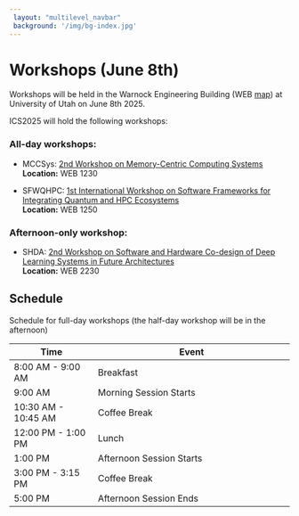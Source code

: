 ```yaml
---
 layout: "multilevel_navbar"
 background: '/img/bg-index.jpg'
---
```


# Workshops (June 8th)
Workshops will be held in the Warnock Engineering Building (WEB  [map](https://maps.app.goo.gl/pY9ZMeGLjrN1daJm9)) at University of Utah on June 8th 2025.

ICS2025 will hold the following workshops:
### All-day workshops:
* MCCSys: [2nd Workshop on Memory-Centric Computing Systems](https://events.safari.ethz.ch/ics25-MCCSys/doku.php?id=start) <br>
**Location:**
WEB 1230

* SFWQHPC: [1st International Workshop on Software Frameworks for Integrating Quantum and HPC Ecosystems](https://sfwqhe.github.io/sfwqhpc/)<br>
**Location:**
WEB 1250

### Afternoon-only workshop:
* SHDA: [2nd Workshop on Software and Hardware Co-design of Deep Learning Systems in Future Architectures](https://shda-workshop.github.io/)<br>
**Location:**
WEB 2230


## Schedule
Schedule for full-day workshops (the half-day workshop will be in the afternoon)
<div class="container">
  <div class="row justify-content-center">
    <div class="col-md-10">
      <table class="table table-bordered table-striped">
        <thead class="table-dark">
          <tr>
            <th scope="col" style="width: 30%;">Time</th>
            <th scope="col" style="width: 70%;">Event</th>
          </tr>
        </thead>
        <tbody>
          <tr>
            <td>8:00 AM - 9:00 AM</td>
            <td>Breakfast</td>
          </tr>
          <tr>
            <td>9:00 AM</td>
            <td>Morning Session Starts</td>
          </tr>
          <tr>
            <td>10:30 AM - 10:45 AM</td>
            <td>Coffee Break</td>
          </tr>
          <tr>
            <td>12:00 PM - 1:00 PM</td>
            <td>Lunch</td>
          </tr>
          <tr>
            <td>1:00 PM</td>
            <td>Afternoon Session Starts</td>
          </tr>
          <tr>
            <td>3:00 PM - 3:15 PM</td>
            <td>Coffee Break</td>
          </tr>
          <tr>
            <td>5:00 PM</td>
            <td>Afternoon Session Ends</td>
          </tr>
        </tbody>
      </table>
    </div>
  </div>
</div>
